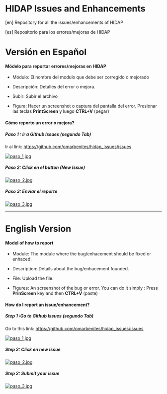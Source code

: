# HIDAP Issues and Enhancements

[en] Repository for all the issues/enhancements of HIDAP


[es] Repositorio para los errores/mejoras de HIDAP

# Versión en Español

#### Módelo para reportar errores/mejoras en HIDAP

- Módulo: El nombre del modulo que debe ser corregido o mejorado

- Descripción: Detalles del error o mejora.

- Subir: Subir el archivo

- Figura: Hacer un screenshot o captura del pantalla del error. Presionar las teclas **PrintScreen** y luego **CTRL+V** (pegar) 

#### Cómo reporto un error o mejora?

##### Paso 1 : Ir a Github Issues (segundo Tab)

Ir al link: https://github.com/omarbenites/hidap_issues/issues


[![paso_1.jpg](https://s27.postimg.org/ji6j5eow3/paso_1.jpg)](https://postimg.org/image/9kviccha7/)

##### Paso 2: Click en el button (New Issue)

[![paso_2.jpg](https://s13.postimg.org/qmkqeiiuv/paso_2.jpg)](https://postimg.org/image/5cx43o2k3/)


##### Paso 3: Enviar el reporte

[![paso_3.jpg](https://s18.postimg.org/5jft9uj2h/paso_3.jpg)](https://postimg.org/image/6yhdykk5h/)

---------------------------------------------------------------------------------------------------------------









# English Version


#### Model of how to report

- Module: The module where the bug/enhacement should be fixed or enhaced.

- Description: Details about the bug/enhacement founded.

- File: Upload the file. 

- Figures: An screenshot of the bug or error. You can do it simply : Press **PrinScreen** key and then **CTRL+V** (paste) 


#### How do I report an issue/enhancement?

##### Step 1 :Go to Github Issues (segundo Tab)

Go to this link:  https://github.com/omarbenites/hidap_issues/issues


[![paso_1.jpg](https://s27.postimg.org/ji6j5eow3/paso_1.jpg)](https://postimg.org/image/9kviccha7/)

##### Step 2: Click en new Issue 

[![paso_2.jpg](https://s13.postimg.org/qmkqeiiuv/paso_2.jpg)](https://postimg.org/image/5cx43o2k3/)


##### Step 2: Submit your issue

[![paso_3.jpg](https://s18.postimg.org/5jft9uj2h/paso_3.jpg)](https://postimg.org/image/6yhdykk5h/)





































